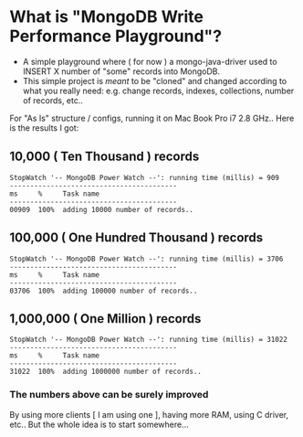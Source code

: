 # What is "MongoDB Write Performance Playground"? ##

+ A simple playground where ( for now ) a mongo-java-driver used to INSERT X number of "some" records into MongoDB.
+ This simple project is _meant_ to be "cloned" and changed according to what you really need: e.g. change records, indexes, collections, number of records, etc..

For "As Is" structure / configs, running it on Mac Book Pro i7 2.8 GHz.. Here is the results I got:

## 10,000 ( Ten Thousand ) records

    StopWatch '-- MongoDB Power Watch --': running time (millis) = 909
    -----------------------------------------
    ms     %     Task name
    -----------------------------------------
    00909  100%  adding 10000 number of records..

## 100,000 ( One Hundred Thousand ) records

    StopWatch '-- MongoDB Power Watch --': running time (millis) = 3706
    -----------------------------------------
    ms     %     Task name
    -----------------------------------------
    03706  100%  adding 100000 number of records..

## 1,000,000 ( One Million ) records

    StopWatch '-- MongoDB Power Watch --': running time (millis) = 31022
    -----------------------------------------
    ms     %     Task name
    -----------------------------------------
    31022  100%  adding 1000000 number of records..

### The numbers above can be surely improved

 By using more clients [ I am using one ], having more RAM, using C driver, etc..
 But the whole idea is to start somewhere...